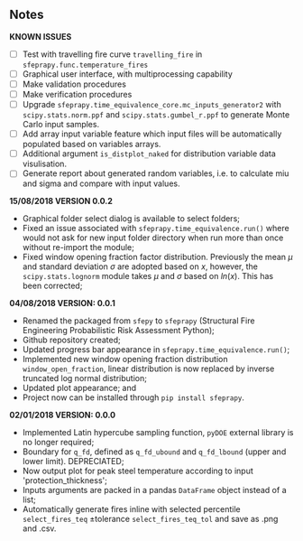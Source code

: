 ## Notes

**KNOWN ISSUES**
- [ ] Test with travelling fire curve `travelling_fire` in `sfeprapy.func.temperature_fires`
- [ ] Graphical user interface, with multiprocessing capability
- [ ] Make validation procedures
- [ ] Make verification procedures
- [ ] Upgrade `sfeprapy.time_equivalence_core.mc_inputs_generator2` with `scipy.stats.norm.ppf` and `scipy.stats.gumbel_r.ppf` to generate Monte Carlo input samples.
- [ ] Add array input variable feature which input files will be automatically populated based on variables arrays.
- [ ] Additional argument `is_distplot_naked` for distribution variable data visulisation.
- [ ] Generate report about generated random variables, i.e. to calculate miu and sigma and compare with input values.

**15/08/2018 VERSION 0.0.2**
- Graphical folder select dialog is available to select folders;
- Fixed an issue associated with `sfeprapy.time_equivalence.run()` where would not ask for new input folder directory when run more than once without re-import the module;
- Fixed window opening fraction factor distribution. Previously the mean $\mu$ and standard deviation $\sigma$ are adopted based on $x$, however, the `scipy.stats.lognorm` module takes $\mu$ and $\sigma$ based on $ln(x)$. This has been corrected;

**04/08/2018 VERSION: 0.0.1**
- Renamed the packaged from `sfepy` to `sfeprapy` (Structural Fire Engineering Probabilistic Risk Assessment Python);
- Github repository created;
- Updated progress bar appearance in `sfeprapy.time_equivalence.run()`;
- Implemented new window opening fraction distribution `window_open_fraction`, linear distribution is now replaced by inverse truncated log normal distribution;
- Updated plot appearance; and
- Project now can be installed through `pip install sfeprapy`.

**02/01/2018 VERSION: 0.0.0**
- Implemented Latin hypercube sampling function, `pyDOE` external library is no longer required;
- Boundary for `q_fd`, defined as `q_fd_ubound` and `q_fd_lbound` (upper and lower limit). DEPRECIATED;
- Now output plot for peak steel temperature according to input 'protection_thickness';
- Inputs arguments are packed in a pandas `DataFrame` object instead of a list;
- Automatically generate fires inline with selected percentile `select_fires_teq` ±tolerance `select_fires_teq_tol` and save as .png and .csv.
